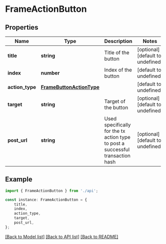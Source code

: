 # FrameActionButton


## Properties

Name | Type | Description | Notes
------------ | ------------- | ------------- | -------------
**title** | **string** | Title of the button | [optional] [default to undefined]
**index** | **number** | Index of the button | [default to undefined]
**action_type** | [**FrameButtonActionType**](FrameButtonActionType.md) |  | [default to undefined]
**target** | **string** | Target of the button | [optional] [default to undefined]
**post_url** | **string** | Used specifically for the tx action type to post a successful transaction hash | [optional] [default to undefined]

## Example

```typescript
import { FrameActionButton } from './api';

const instance: FrameActionButton = {
    title,
    index,
    action_type,
    target,
    post_url,
};
```

[[Back to Model list]](../README.md#documentation-for-models) [[Back to API list]](../README.md#documentation-for-api-endpoints) [[Back to README]](../README.md)
